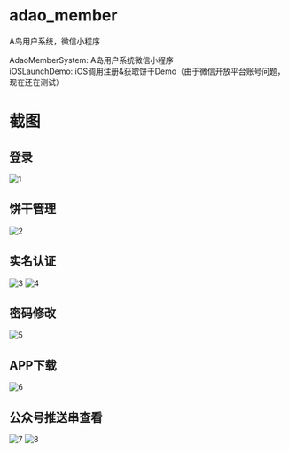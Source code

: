 # adao_member
A岛用户系统，微信小程序

AdaoMemberSystem: A岛用户系统微信小程序  
iOSLaunchDemo: iOS调用注册&获取饼干Demo（由于微信开放平台账号问题，现在还在测试）  
# 截图 #

## 登录 ##
![1](https://github.com/Mfweb/adao_member/raw/master/screenshot/1.png) 
## 饼干管理 ##
![2](https://github.com/Mfweb/adao_member/raw/master/screenshot/2.png) 
## 实名认证 ##
![3](https://github.com/Mfweb/adao_member/raw/master/screenshot/3.png) 
![4](https://github.com/Mfweb/adao_member/raw/master/screenshot/4.png) 
## 密码修改 ##
![5](https://github.com/Mfweb/adao_member/raw/master/screenshot/5.png) 
## APP下载 ##
![6](https://github.com/Mfweb/adao_member/raw/master/screenshot/6.png) 
## 公众号推送串查看 ##
![7](https://github.com/Mfweb/adao_member/raw/master/screenshot/7.png) 
![8](https://github.com/Mfweb/adao_member/raw/master/screenshot/8.png) 